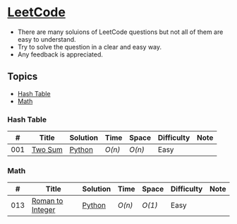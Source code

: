 # [LeetCode](https://leetcode.com/problemset/algorithms/)
- There are many soluions of LeetCode questions but not all of them are easy to understand.
- Try to solve the question in a clear and easy way.
- Any feedback is appreciated.

## Topics
* [Hash Table](https://github.com/codingyen/CodeAlone#hash-table)
* [Math](https://github.com/codingyen/CodeAlone#math)

### Hash Table
|  #  | Title | Solution | Time | Space | Difficulty | Note | 
|-----|-------|----------|------|-------|------------|------|
001| [Two Sum](https://leetcode.com/problems/two-sum/) | [Python](https://github.com/codingyen/CodeAlone/blob/master/Python/001_two_sum.py) | _O(n)_ | _O(n)_ | Easy |

### Math
|  #  | Title | Solution | Time | Space | Difficulty | Note | 
|-----|-------|----------|------|-------|------------|------|
013| [Roman to Integer](https://leetcode.com/problems/roman-to-integer/) | [Python](https://github.com/codingyen/CodeAlone/blob/master/Python/013_roman_to_integer.py) | _O(n)_ | _O(1)_ | Easy |